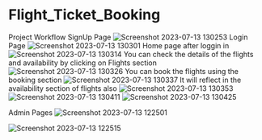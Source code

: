 # Flight_Ticket_Booking
Project Workflow
SignUp Page
![Screenshot 2023-07-13 130253](https://github.com/vijayantony-web/Flight_Ticket_Booking-ProGrad/assets/82152995/e613a67e-b9e1-4bf3-b0ef-016da7f3a54a)
Login Page
![Screenshot 2023-07-13 130301](https://github.com/vijayantony-web/Flight_Ticket_Booking-ProGrad/assets/82152995/b3d7ca3d-9377-42d8-a949-90cc02ed63a4)
Home page after loggin in 
![Screenshot 2023-07-13 130314](https://github.com/vijayantony-web/Flight_Ticket_Booking-ProGrad/assets/82152995/18031078-7a44-4ebf-bbf3-cc9781985354)
You can check the details of the flights and availability by clicking on Flights section
![Screenshot 2023-07-13 130326](https://github.com/vijayantony-web/Flight_Ticket_Booking-ProGrad/assets/82152995/f75d847d-6dea-4695-822d-583ebb57c47f)
You can book the flights using the booking section
![Screenshot 2023-07-13 130337](https://github.com/vijayantony-web/Flight_Ticket_Booking-ProGrad/assets/82152995/84190d57-6ad7-465d-ae55-9f38e6b06439)
It will reflect in the availability section of flights also
![Screenshot 2023-07-13 130353](https://github.com/vijayantony-web/Flight_Ticket_Booking-ProGrad/assets/82152995/9ee13942-939e-4f2b-82f9-61618a33c6e5)
![Screenshot 2023-07-13 130411](https://github.com/vijayantony-web/Flight_Ticket_Booking-ProGrad/assets/82152995/5a3f8ba1-42f3-41ae-88c6-de569169bf0f)
![Screenshot 2023-07-13 130425](https://github.com/vijayantony-web/Flight_Ticket_Booking-ProGrad/assets/82152995/f6c34002-9264-4036-8d2b-31c248af015e)

Admin Pages
![Screenshot 2023-07-13 122501](https://github.com/vijayantony-web/Flight_Ticket_Booking-ProGrad/assets/82152995/d3bb71b3-a80b-4540-bc55-24e5777bab73)

![Screenshot 2023-07-13 122515](https://github.com/vijayantony-web/Flight_Ticket_Booking-ProGrad/assets/82152995/85e9d8a0-dee4-462a-b02a-a644cc3aa2b6)
